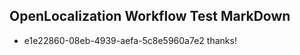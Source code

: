 ## OpenLocalization Workflow Test MarkDown
* e1e22860-08eb-4939-aefa-5c8e5960a7e2 thanks!

<!--HONumber=Nov16_HO3-->


